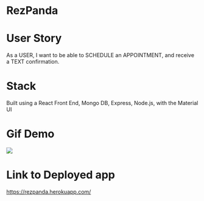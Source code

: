 # RezPanda

# User Story

As a USER, I want to be able to SCHEDULE an APPOINTMENT, and receive a TEXT confirmation.

# Stack 

Built using a React Front End, Mongo DB, Express, Node.js, with the Material UI

# Gif Demo
![](https://media.giphy.com/media/hX72k81WdHjDbrrEZ5/giphy.gif)

# Link to Deployed app

https://rezpanda.herokuapp.com/
